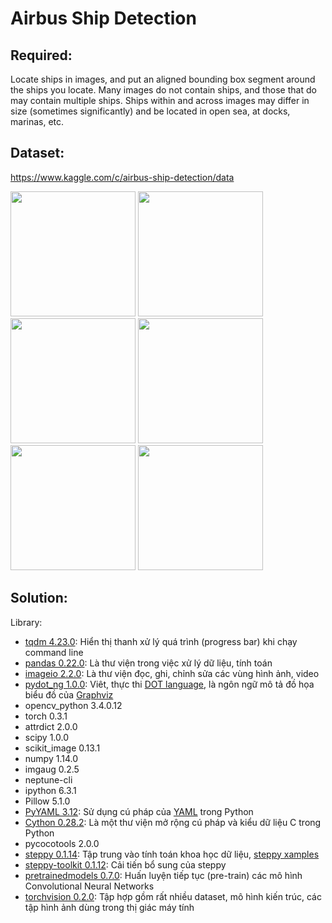 # Airbus Ship Detection
## Required: 
Locate ships in images, and put an aligned bounding box segment around the ships you locate. Many images do not contain ships, and those that do may contain multiple ships. Ships within and across images may differ in size (sometimes significantly) and be located in open sea, at docks, marinas, etc.
## Dataset: 
https://www.kaggle.com/c/airbus-ship-detection/data

<img src="https://lh3.googleusercontent.com/DHTqMHk9SSpbtLPepNTUP4CwNjRB59zgSru7-U4okjqpdfvivph8gvecFB0yge2I9k20OxqAECKuK0EWX36SboByL9NO8tbHVxoVTae0Jfr_qLEmfyhOKy-rptgjdkRVwToXFJzYRd2X2Yoiw2tKUOE-OOMSvy6OPNsIfDEqzkQ5GqU8qumWg6qzVDMYKNAOaVEGnryvMBBQExIHwm5UweJGQhk0yvKHQ26U_2MqWm7IZuTY-zdJ1pXIrm4xiOVQ4I6lJebTYCoxPvJ9fyFOPCQZV7dx9VNhjUMxZurnlLKmmosIOYTrJGUwWr1_dLZ48U4sPinZieVgi17G7p42D5OXJSsMi468r4hOjNBy80GC5Kc_JnovOhf9CLqWv-K_WAcGGk-2FAk4ldXVai79Hs32pclVCv43jkf3R_XhGi-VqrMV_a0AS5bEINPQLMpLb6NfOB7rOiHWsYQyKtA-7NcxEGNrqZkS-AfDYz8lDfXR5R677Tq2pxM-Eeiv19rkPOxLrQmHzxyo78hdUe8IC5TcvToEH3xuiWIRA7nYfVDZsprVCPfer__WRJpJif_n2ZSy1WP7-VU7c3jzQnEisQAsAag6MAiG-A2E-DTQZxF7s3LSuKvWZTt9ykqY10Q9-NPS_A-B_eV9QTwT3f9YpYxRm8dLe4cC1iqDBfxH2pznZcPMorVucng851vUfu18i9NuUJ-V91KCXqEjHg=s691-no" width="200"/> <img src="https://lh3.googleusercontent.com/oBhfWf0H2eI_Nf48MH4IUbVfFnLcqiJsQ8cLeAy00PQb9MqsAsI5uHCziML9rQqWwjLK_0ef_QRxHG-HKecvvxYD58LkINunycD043Hm9J9_iKU-XGWhL3STDRTZeVYzM7MrlYXE45_kS-x-o8oX7guIlOwNv4AheMPLZfBh91bOOUgMB_fl9YtX9m0ddmAv0zhcoQnQmahsu42O2ehiEQHsrd5DMAXuD-LbjCWfczEpyxyJ_QBhFybqfZ0Y7NddR37MREHY0k5AhBApyHYRqdwHZkoLVjfmFhf68jVgWsSKhJIPOIE5SmqxkTIAPPU86-8L8qBF4n6kzo3wVr3y0kVlE9FVQZhsNY6glRsEpdStp57ibpUtk-sGyfW8g3Tja19xGjc6TCJQRHq2teOb_ppRDmZzRVNBv7k55Eyeq55fQA-eWu7P_i587UARTUFLefg56Z7eGM3e7PGVSAfaEHs4cD4RtOq_MuTXW6k9B6gWoCSGk0_sfJvJm1AeBFtc0CKtk3TKq-Ygbbjt61-r3yFaSlLbJAQNuQ6E96m_snyt0JvPIx15dhI_GCBdQaDgOT1HAHcbXAKnObpIA_Xaj9NHeuTgvsKA6d-1A9sdP0B5-xaAElKpNK3sXnPz9UfaftflVYKX7J-F7WLzWmTg9vqbZoadWi7GEy1ZxT0YUuBneQFkfLeT0mCa04s-WtDDSt-o3uzSWCsqlDCniA=s691-no" width="200"/> <img src="https://lh3.googleusercontent.com/LVPMgbLu0Fb9AXpL2YXEtdFrXqh9iWaGpCAaZVCQVVT-I1FmiOqx8ijvkHS_FD14gYdFQyLOlkYe0nor4X72bMHDgaLIDqo9HTw6LYkC9T4rBVpfvMcVDVBrsNKmgLYlZv9yL8cjhtJuGVKRfoZBDX4U6XrQor-y8RCjN2Qo5FxkwRy2gcAW1Xz7wNvDvFAWmvMZ03PgHPPtfbxtvD0wcHdiyLr0l62ujS3K3MFa1XaCUlmtA7PJCXvqYFMsldrxvpZGt-4rVjkt7T9KMZjH98FgGfoFhDLMpHIjLBNb5EVjWTQEaca_7z5UfzG-b_coYadMVvK4K-tcoIgDDLmyM41-qkEFDYspB28fjMbria49k8FmFEzwazb1DZ_hF_YFrnoxtO34FL6dKG9b6rMT_a3bG-sfLqZFspidQ7hiyP_NTMk2BCTV9wen7mQKIlycgOn34Wjso2IBEtQ4-Nmjv6Bz5Z8UKWVAtGv7XykFVJMtxIOizsMOAaeBimbwYVlomY1bjyOcyT7KITRMjn2GRGGz5Bq7s9QNDLpPriBMJB0je2hw59SfNAED2MNinxwLjpuSYQBZoDItw6uO4mmyPEdGM_9YS1D-nMA1My6nkxs5CxfnvRXiMCmHn1UkqD4_9BAHO6huzMnnAAJK-iPRnOEcoGADq8Rm8pZqF568r4ggXySGfksczNnLSXHWybf20s_OP55QCA3i1LYc7w=s691-no" width="200"/> <img src="https://lh3.googleusercontent.com/X7Bo0hwMWU78GS1MN0sCAlSFauXXxpGD3zcHKTaCw1Y-0WPAQO7bE5Sc_FD4diSkZMt7QpiQWvJn7lrj7ugfGoxMBcX-m_84EKWzNfDB8IRlwMff8_7XKpYLYfTyZ4Kbyp50YMLPkPoCXW84V6ErPs7giiV0QY_GZ6nhzSoc8lm9H9r6SkuVBM6RGw9-b61ZOkSq_D8fDrrFbLGU35rkGoZjqf4cPQY-EQ4465suUWVptDY6HY7xv8LuWTs8YvWbWKCzqHOcbIg64IndulPh7J6MpolYRoeepNbC8qa-lbB7apZIjgzzAB6WQYSE6Jiqy9YMGpejsX3F_pg203ZtLpkCVy9xnBQ-NVclZF0yf3YvuPSzkwdulSYIl8PoK2B2WB0JmtndPrhdptUOpxXCXGwjmxpGEISrgYnUK_aNAhnpmTAbsLdsRLUFEfqBYv1c2WS9MS10DJP6YzX30a5xvgAq6kBl7q7Rz05hnZcmCZxuloxiF-VhdbtQd2ZNEdzP8IWsin071OLfU4Lh5oCJsKlg9Bg7WBAH7fpLNwVcTjvrIqSfM6aH8Nl61fmmkYW9oqI2iWr3v-oED1bd5r6ZHyY10p5nJWKZfsxcKrQ09klbs3vkbc1GliWSgh2T80yi3BVHPn8xye58qrMsNn44LY65ES53_-5EMk3c_-Eb2u8ZfT-aVqAtM1EDqz7ncSMLKah70ilaZEi3b9dQ5g=s691-no" width="200" /> <img src="https://lh3.googleusercontent.com/v9ScBTuLDTnGpZ4HzNpQkXuHrUbunOBONglZtid6Ol834WVo2dYwIk9JVn33kxR2XnwQQmoY6YJicU6eg_qKyzCflK3kOSV-YWcalNzJBu74n0D7vQXs_sBWHfCwjPPRttzmb-gMvRB8vZQqBvkAk8xnVzyV9AGt8nuSZScyNcfcKLI0KLZ_L-aZ9_STRrj8-eYij6eOsqtL1tBgyWobDNQmPngC5DLHUh_x9meOgIHdR8CGG8rOzSxKh6EPLB1SXlRtdiqcoH-__h64y14mgVYFAjBEqCmALw-kh4xT4dOxpnFQ8SRf4f7dHxYhf7bbCJjK-yRHJy2bvkowY8G9i5b-DJvMdk6QnpQ0m0gcSOCNX7eJIuYSTnH6QLBM3n8j5pOr8eGAOQu9IPKQQ2IpKbMRm4DmO4G4AtDM8o6_G3l7YeBDTEZW_5yIAizew3NsKtGcHW_gZm44xg6rfICP-9rgFajJ8Pg63G2nuLbfnQp8S4ud0yWaFi9SLgbUf0mJ4BSWP06tcuuJBhu5n_712F3pY3cXL4VPZIJznlG85SK3Qw9V0d8iSZR7UW9nTrHcIxizVg38_tk-2UHQE-3JxGRnRc8O2lPl3RypFFvwyrR7cVGYRlt4gdqFb89-hbqnk-i1ylmhMt_KSQtlx7SyL6_cGiX2QMICxGUTh9pBd8iNKtW4jKuf6NjakNB7sRAzZHwsNRQ_ycx42NKeFA=s691-no" width="200"/> <img src="https://lh3.googleusercontent.com/Ek_ovVa-sBBfPlrpLQNyxxVc_viZy8_RsXuvkEpahVCF0yA-5yVNOp--ICZSCn3n8uuSBfeU0XYqjxsX65kblNb9zXro8VQvpNhB6hRnEMzMYVUa8DFy92MnkTG-C7z4_7-lkX5kGR5Eqch8c5XHTXDn0dJ5k-9YCb-BGfhxz6dFbTlTsli6ZRIhkODFmpXQY3d_r0MwErZQpAogtjvpXZHIrAMKO9w-jN6lOTJ08LAkDhJGDYSj9_zonkAdCX5sdffuW6V2Z5tz45XLShjr7ayi0-OYyAsLc1wppXe8Xbm88gShDTH8Ovg7a-k7BU3g6N_-V587vCsqr4TFAQav4_9rR0kTNp9_-CsiZqvmOCV8RBujjSARsrsaTZ5B62DVy4RJmNxL8VFGRGiakBzRG3SrqOtDFtx8oz_61lNq_fD_nN3GB3vAURi_MXiYdoYxX00M-oiA7OS7LChfwXlMePph5I5Gl7DM1NnSIO5DUp-JpPv11lsehZz-CCTZiWPz5_jQ1YDaXmPYESkJFt1McgHyu9nwThMABThIfm5M71FUL187RZU7qivGvox4XBMEechRdspxfOjDS_fmOT211aIpak0HSD3MjKYCI7Jesm7u5I0--8y_Zr6GhStTay-sRIc92D8mobjufDwD1ru2VvxHLmaLj2WDcLLIybMXEmI1ZoCpUMrD8_r6FRMbJm6Z2BNzKll4gjATkaidRg=s691-no" width="200" />

## Solution:
Library:
+ [tqdm 4.23.0](https://tqdm.github.io/): Hiển thị thanh xử lý quá trình (progress bar) khi chạy command line
+ [pandas 0.22.0](http://pandas.pydata.org/): Là thư viện trong việc xử lý dữ liệu, tính toán
+ [imageio 2.2.0](https://imageio.github.io/): Là thư viện đọc, ghi, chỉnh sửa các vùng hình ảnh, video
+ [pydot_ng 1.0.0](): Viêt, thực thi [DOT language](https://en.wikipedia.org/wiki/DOT_%28graph_description_language%29), là ngôn ngữ mô tả đồ họa biểu đồ của [Graphviz](https://www.graphviz.org)
+ opencv_python 3.4.0.12
+ torch 0.3.1
+ attrdict 2.0.0
+ scipy 1.0.0
+ scikit_image 0.13.1
+ numpy 1.14.0
+ imgaug 0.2.5
+ neptune-cli
+ ipython 6.3.1
+ Pillow 5.1.0
+ [PyYAML 3.12](https://pyyaml.org/wiki/PyYAML): Sử dụng cú pháp của [YAML](https://yaml.org/) trong Python 
+ [Cython 0.28.2](https://cython.org/): Là một thư viện mở rộng cú pháp và kiểu dữ liệu C trong Python
+ pycocotools 2.0.0
+ [steppy 0.1.14](https://github.com/neptune-ml/steppy): Tập trung vào tính toán khoa học dữ liệu, [steppy xamples](https://github.com/neptune-ml/steppy-examples)
+ [steppy-toolkit 0.1.12](https://github.com/neptune-ml/steppy-toolkit): Cải tiến bổ sung của steppy
+ [pretrainedmodels 0.7.0](https://github.com/Cadene/pretrained-models.pytorch): Huấn luyện tiếp tục (pre-train) các mô hình Convolutional Neural Networks 
+ [torchvision 0.2.0](https://pytorch.org/docs/stable/torchvision/index.html): Tập hợp gồm rất nhiều dataset, mô hình kiến trúc, các tập hình ảnh dùng trong thị giác máy tính 

